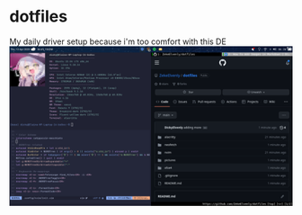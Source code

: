 # dotfiles

My daily driver setup because i'm too comfort with this DE
![Alt text](pictures/showoff.png "Desktop")
